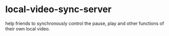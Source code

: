 # local-video-sync-server
help friends to synchronously control the pause, play and other functions of their own local video.
